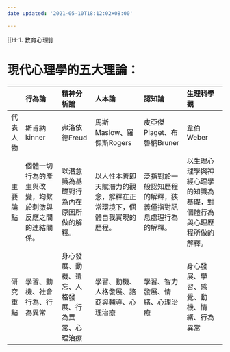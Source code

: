 ```yaml
---
date updated: '2021-05-10T18:12:02+08:00'

---
```

[[H-1. 教育心理]]

# 現代心理學的五大理論：

|      | 行為論                           | 精神分析論                     | 人本論                               | 認知論                           | 生理科學觀                               |
| :--: | :---------------------------- | :------------------------ | :-------------------------------- | :---------------------------- | :---------------------------------- |
| 代表人物 | 斯肯納kinner                     | 弗洛依德Freud                 | 馬斯Maslow、羅傑斯Rogers                | 皮亞傑Piaget、布魯納Bruner           | 韋伯Weber                             |
| 主要論點 | 個體一切行為的產生與改變，均繫於刺激與反應之間的連結關係。 | 以潛意識為基礎對行為內在原因所做的解釋。      | 以人性本善即天賦潛力的觀念，解釋在正常環境下，個體自我實現的歷程。 | 泛指對於一般認知歷程的解釋，狹義僅指對訊息處理行為的解釋。 | 以生理心理學與神經心理學的知識為基礎，對個體行為與心理歷程所做的解釋。 |
| 研究重點 | 學習、動機、社會行為、行為異常               | 身心發展、動機、遺忘、人格發展、行為異常、心理治療 | 學習、動機、人格發展、諮商與輔導、心理治療             | 學習、智力發展、情緒、心理治療               | 身心發展、學習、感覺、動機、情緒、行為異常               |

